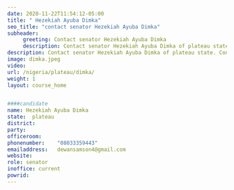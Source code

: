 ```yaml
---
date: 2020-11-22T11:54:12-05:00
title: " Hezekiah Ayuba Dimka"
seo_title: "contact senator Hezekiah Ayuba Dimka"
subheader:
     greeting: Contact senator Hezekiah Ayuba Dimka 
     description: Contact senator Hezekiah Ayuba Dimka of plateau state. Contact information for senator Hezekiah Ayuba Dimka includes email address, phone number, and mailing address.
description: Contact senator Hezekiah Ayuba Dimka of plateau state. Contact information for senator Hezekiah Ayuba Dimka includes email address, phone number, and mailing address.
image: dimka.jpeg
video: 
url: /nigeria/plateau/dimka/
weight: 1
layout: course_home


####candidate
name: Hezekiah Ayuba Dimka
state:	plateau
district: 
party:	
officeroom:	
phonenumber:	"08033359443"
emailaddress:	dewansamson4@gmail.com
website:	
role: senator
inoffice: current
powrid: 
---
```


